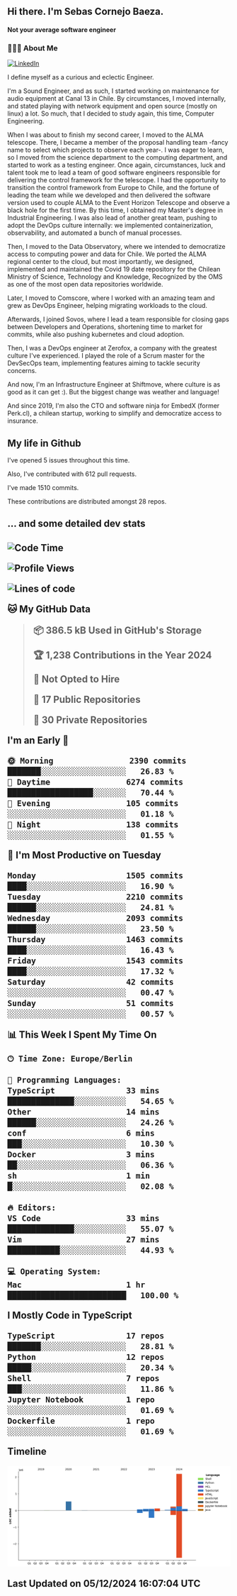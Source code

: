 <h2> Hi there.  I'm Sebas Cornejo Baeza.</h2>
<h4> Not your average software engineer</h4>
<h3> 👨🏻‍💻 About Me </h3>
<a href="http://linkedin.com/in/sebastian-cornejo-baeza/"><img alt="LinkedIn" src="https://img.shields.io/badge/Sebas%20Cornejo%20-informational?style=appveyor&logo=linkedin"></a>


I define myself as a curious and eclectic Engineer.

I'm a Sound Engineer, and as such, I started working on maintenance for audio equipment at Canal 13 in Chile.
By circumstances, I moved internally, and stated playing with network equipment and open source (mostly on linux) 
a lot. So much, that I decided to study again, this time, Computer Engineering.

When I was about to finish my second career, I moved to the ALMA telescope. There, I became a member of the proposal handling team
-fancy name to select which projects to observe each year-. 
I was eager to learn, so I moved from the science department to the computing department, and started to work as 
a testing engineer. Once again, circumstances, luck and talent took me to lead a team of good software engineers 
responsible for delivering the control framework for the telescope. I had the opportunity to transition the control framework from
Europe to Chile, and the fortune of leading the team while we developed and then delivered the software
version used to couple ALMA to the Event Horizon Telescope and observe a black hole for the first time.
By this time, I obtained my Master's degree in Industrial Engineering.
I was also lead of another great team, pushing to adopt the DevOps culture internally: we implemented containerization, observability, and automated a bunch of manual processes.

Then, I moved to the Data Observatory, where we intended to democratize access to computing power
and data for Chile. We ported the ALMA regional center to the cloud, but most importantly, we designed, implemented
and maintained the Covid 19 date repository for the Chilean Ministry of Science, Technology and Knowledge, Recognized by the OMS as one of the most open
data repositories worldwide.

Later, I moved to Comscore, where I worked with an amazing team and grew as DevOps Engineer, helping migrating workloads to the cloud.

Afterwards, I joined Sovos, where I lead a team responsible for closing gaps between Developers and Operations, shortening time to market for commits, while
also pushing kubernetes and cloud adoption.

Then, I was a DevOps engineer at Zerofox, a company with the greatest culture I've experienced. I played the role of a Scrum master for the DevSecOps team,
implementing features aiming to tackle security concerns.

And now, I'm an Infrastructure Engineer at Shiftmove, where culture is as good as it can get :). But the biggest change was weather and language!
 
And since 2019, I'm also the CTO and software ninja for EmbedX (former Perk.cl), a chilean startup, working to simplify and democratize access to insurance.

<h2> My life in Github </h2>

I've opened 5 issues throughout this time.

Also, I've contributed with 612 pull requests.

I've made 1510 commits.

These contributions are distributed amongst 28 repos.

<h2>... and some detailed dev stats<h2>

<!--START_SECTION:waka-->
![Code Time](http://img.shields.io/badge/Code%20Time-976%20hrs%2038%20mins-blue)

![Profile Views](http://img.shields.io/badge/Profile%20Views-2-blue)

![Lines of code](https://img.shields.io/badge/From%20Hello%20World%20I%27ve%20Written-3.4%20million%20lines%20of%20code-blue)

**🐱 My GitHub Data** 

> 📦 386.5 kB Used in GitHub's Storage 
 > 
> 🏆 1,238 Contributions in the Year 2024
 > 
> 🚫 Not Opted to Hire
 > 
> 📜 17 Public Repositories 
 > 
> 🔑 30 Private Repositories 
 > 
**I'm an Early 🐤** 

```text
🌞 Morning                2390 commits        ███████░░░░░░░░░░░░░░░░░░   26.83 % 
🌆 Daytime                6274 commits        ██████████████████░░░░░░░   70.44 % 
🌃 Evening                105 commits         ░░░░░░░░░░░░░░░░░░░░░░░░░   01.18 % 
🌙 Night                  138 commits         ░░░░░░░░░░░░░░░░░░░░░░░░░   01.55 % 
```
📅 **I'm Most Productive on Tuesday** 

```text
Monday                   1505 commits        ████░░░░░░░░░░░░░░░░░░░░░   16.90 % 
Tuesday                  2210 commits        ██████░░░░░░░░░░░░░░░░░░░   24.81 % 
Wednesday                2093 commits        ██████░░░░░░░░░░░░░░░░░░░   23.50 % 
Thursday                 1463 commits        ████░░░░░░░░░░░░░░░░░░░░░   16.43 % 
Friday                   1543 commits        ████░░░░░░░░░░░░░░░░░░░░░   17.32 % 
Saturday                 42 commits          ░░░░░░░░░░░░░░░░░░░░░░░░░   00.47 % 
Sunday                   51 commits          ░░░░░░░░░░░░░░░░░░░░░░░░░   00.57 % 
```


📊 **This Week I Spent My Time On** 

```text
🕑︎ Time Zone: Europe/Berlin

💬 Programming Languages: 
TypeScript               33 mins             ██████████████░░░░░░░░░░░   54.65 % 
Other                    14 mins             ██████░░░░░░░░░░░░░░░░░░░   24.26 % 
conf                     6 mins              ███░░░░░░░░░░░░░░░░░░░░░░   10.30 % 
Docker                   3 mins              ██░░░░░░░░░░░░░░░░░░░░░░░   06.36 % 
sh                       1 min               █░░░░░░░░░░░░░░░░░░░░░░░░   02.08 % 

🔥 Editors: 
VS Code                  33 mins             ██████████████░░░░░░░░░░░   55.07 % 
Vim                      27 mins             ███████████░░░░░░░░░░░░░░   44.93 % 

💻 Operating System: 
Mac                      1 hr                █████████████████████████   100.00 % 
```

**I Mostly Code in TypeScript** 

```text
TypeScript               17 repos            ███████░░░░░░░░░░░░░░░░░░   28.81 % 
Python                   12 repos            █████░░░░░░░░░░░░░░░░░░░░   20.34 % 
Shell                    7 repos             ███░░░░░░░░░░░░░░░░░░░░░░   11.86 % 
Jupyter Notebook         1 repo              ░░░░░░░░░░░░░░░░░░░░░░░░░   01.69 % 
Dockerfile               1 repo              ░░░░░░░░░░░░░░░░░░░░░░░░░   01.69 % 
```



**Timeline**

![Lines of Code chart](https://raw.githubusercontent.com/scornejob/scornejob/master/assets/bar_graph.png)


 Last Updated on 05/12/2024 16:07:04 UTC
<!--END_SECTION:waka-->

